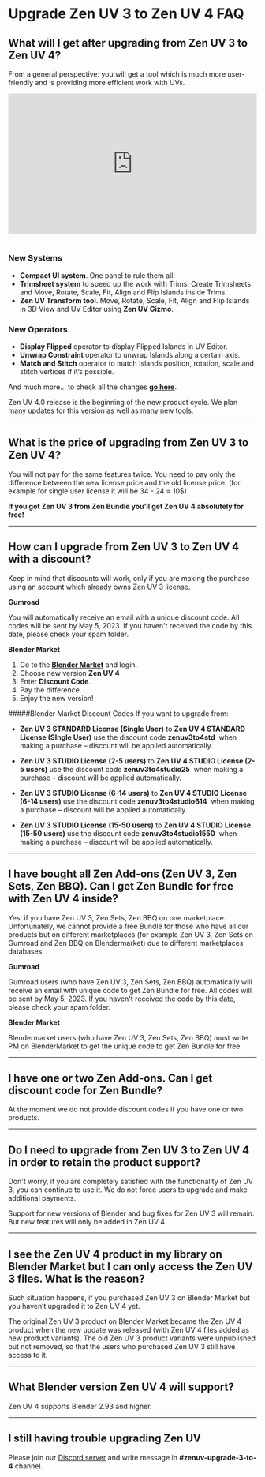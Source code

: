 # Upgrade Zen UV 3 to Zen UV 4 FAQ

## What will I get after upgrading from Zen UV 3 to Zen UV 4?

From a general perspective: you will get a tool which is much more user-friendly and is providing more efficient work with UVs.

<div style="position: relative; width: 100%; height: 0; padding-bottom: 56.25%;">
<iframe src="https://www.youtube.com/embed/f9meGzMGx2k" style="position: absolute; top: 0; left: 0; width: 100%; height: 100%;" allowfullscreen="" seamless="" frameborder="0"></iframe>
</div>
<br>

### New Systems

- **Compact UI system**. One panel to rule them all!
- **Trimsheet system** to speed up the work with Trims. Create Trimsheets and Move, Rotate, Scale, Fit, Align and Flip Islands inside Trims.
- **Zen UV Transform tool**. Move, Rotate, Scale, Fit, Align and Flip Islands in 3D View and UV Editor using **Zen UV Gizmo**.

### New Operators

- **Display Flipped** operator to display Flipped Islands in UV Editor.
- **Unwrap Constraint** operator to unwrap Islands along a certain axis.
- **Match and Stitch** operator to match Islands position, rotation, scale and stitch vertices if it’s possible.

And much more… to check all the changes [**go here**](changelg/release_note_4.0.md).

Zen UV 4.0 release is the beginning of the new product cycle. We plan many updates for this version as well as many new tools. 

---

## What is the price of upgrading from Zen UV 3 to Zen UV 4?

You will not pay for the same features twice. You need to pay only the difference between the new license price and the old license price. (for example for single user license it will be 34 - 24 = 10$)

**If you got Zen UV 3 from Zen Bundle you’ll get Zen UV 4 absolutely for free!**

---

## How can I upgrade from Zen UV 3 to Zen UV 4 with a discount?

Keep in mind that discounts will work, only if you are making the purchase using an account which already owns Zen UV 3 license.

**Gumroad** 

You will automatically receive an email with a unique discount code. All codes will be sent by May 5, 2023. If you haven't received the code by this date, please check your spam folder.

**Blender Market** 

1. Go to the [**Blender Market**](https://blendermarket.com/products/zen-uv) and login.
2. Choose new version **Zen UV 4**
3. Enter **Discount Code**.
4. Pay the difference.
5. Enjoy the new version!

#####Blender Market Discount Codes 
If you want to upgrade from:

- **Zen UV 3 STANDARD License (Single User)** to **Zen UV 4 STANDARD License (SIngle User)** use the discount code **zenuv3to4std**  when making a purchase – discount will be applied automatically.

- **Zen UV 3 STUDIO License (2-5 users)** to **Zen UV 4 STUDIO License (2-5 users)** use the discount code **zenuv3to4studio25**  when making a purchase – discount will be applied automatically.

- **Zen UV 3 STUDIO License (6-14 users)** to **Zen UV 4 STUDIO License (6-14 users)** use the discount code **zenuv3to4studio614**  when making a purchase – discount will be applied automatically.

- **Zen UV 3 STUDIO License (15-50 users)** to **Zen UV 4 STUDIO License (15-50 users)** use the discount code **zenuv3to4studio1550**  when making a purchase – discount will be applied automatically.

---

## I have bought all Zen Add-ons (Zen UV 3, Zen Sets, Zen BBQ). Can I get Zen Bundle for free with Zen UV 4 inside?

Yes, if you have Zen UV 3, Zen Sets, Zen BBQ on one marketplace. Unfortunately, we cannot provide a free Bundle for those who have all our products but on different marketplaces (for example Zen UV 3, Zen Sets on Gumroad and Zen BBQ on Blendermarket) due to different marketplaces databases.

**Gumroad** 

Gumroad users (who have Zen UV 3, Zen Sets, Zen BBQ) automatically will receive an email with unique code to get Zen Bundle for free. All codes will be sent by May 5, 2023. If you haven't received the code by this date, please check your spam folder.

**Blender Market** 

Blendermarket  users (who have Zen UV 3, Zen Sets, Zen BBQ) must write PM on BlenderMarket to get the unique code to get Zen Bundle for free.

---
## I have one or two Zen Add-ons. Can I get discount code for Zen Bundle?

At the moment we do not provide discount codes if you have one or two products.

---

## Do I need to upgrade from Zen UV 3 to Zen UV 4 in order to retain the product support?

Don't worry, if you are completely satisfied with the functionality of Zen UV 3, you can continue to use it. We do not force users to upgrade and make additional payments.

Support for new versions of Blender and bug fixes for Zen UV 3 will remain. But new features will only be added in Zen UV 4.

---

## I see the Zen UV 4 product in my library on Blender Market but I can only access the Zen UV 3 files. What is the reason?

Such situation happens, if you purchased Zen UV 3 on Blender Market but you haven’t upgraded it to Zen UV 4 yet. 

The original  Zen UV 3 product on Blender Market became the Zen UV 4 product when the new update was released (with  Zen UV 4 files added as new product variants). The old Zen UV 3 product variants were unpublished but not removed, so that the users who purchased Zen UV 3 still have access to it.

---

## What Blender version Zen UV 4 will support?

Zen UV 4 supports Blender 2.93 and higher.

---

## I still having trouble upgrading Zen UV

Please join our [Discord server](https://discord.com/invite/wGpFeME) and write message in **#zenuv-upgrade-3-to-4** channel.

